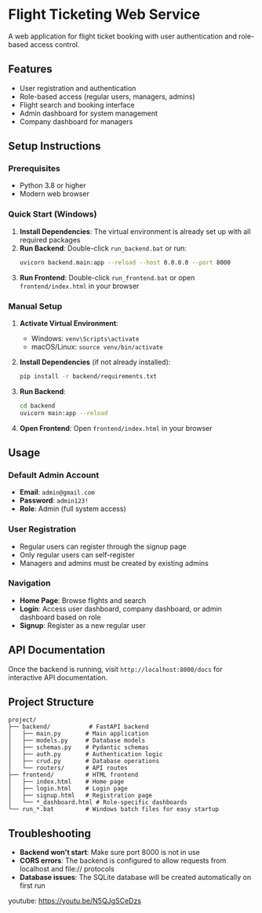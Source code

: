 # Flight Ticketing Web Service

A web application for flight ticket booking with user authentication and role-based access control.

## Features
- User registration and authentication
- Role-based access (regular users, managers, admins)
- Flight search and booking interface
- Admin dashboard for system management
- Company dashboard for managers

## Setup Instructions

### Prerequisites
- Python 3.8 or higher
- Modern web browser

### Quick Start (Windows)
1. **Install Dependencies**: The virtual environment is already set up with all required packages
2. **Run Backend**: Double-click `run_backend.bat` or run:
   ```bash
   uvicorn backend.main:app --reload --host 0.0.0.0 --port 8000
   ```
3. **Run Frontend**: Double-click `run_frontend.bat` or open `frontend/index.html` in your browser

### Manual Setup
1. **Activate Virtual Environment**:
   - Windows: `venv\Scripts\activate`
   - macOS/Linux: `source venv/bin/activate`

2. **Install Dependencies** (if not already installed):
   ```bash
   pip install -r backend/requirements.txt
   ```

3. **Run Backend**:
   ```bash
   cd backend
   uvicorn main:app --reload
   ```

4. **Open Frontend**: Open `frontend/index.html` in your browser

## Usage

### Default Admin Account
- **Email**: `admin@gmail.com`
- **Password**: `admin123!`
- **Role**: Admin (full system access)

### User Registration
- Regular users can register through the signup page
- Only regular users can self-register
- Managers and admins must be created by existing admins

### Navigation
- **Home Page**: Browse flights and search
- **Login**: Access user dashboard, company dashboard, or admin dashboard based on role
- **Signup**: Register as a new regular user

## API Documentation
Once the backend is running, visit `http://localhost:8000/docs` for interactive API documentation.

## Project Structure
```
project/
├── backend/           # FastAPI backend
│   ├── main.py       # Main application
│   ├── models.py     # Database models
│   ├── schemas.py    # Pydantic schemas
│   ├── auth.py       # Authentication logic
│   ├── crud.py       # Database operations
│   └── routers/      # API routes
├── frontend/         # HTML frontend
│   ├── index.html    # Home page
│   ├── login.html    # Login page
│   ├── signup.html   # Registration page
│   └── *_dashboard.html # Role-specific dashboards
└── run_*.bat         # Windows batch files for easy startup
```

## Troubleshooting
- **Backend won't start**: Make sure port 8000 is not in use
- **CORS errors**: The backend is configured to allow requests from localhost and file:// protocols
- **Database issues**: The SQLite database will be created automatically on first run
 
 youtube: https://youtu.be/N5QJgSCeDzs